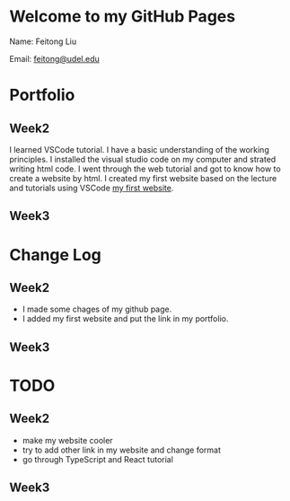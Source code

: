 # Welcome to my GitHub Pages

Name: Feitong Liu

Email: feitong@udel.edu

# Portfolio
## Week2 
I learned VSCode tutorial. I have a basic understanding of the working principles. I installed the visual studio code on my computer and strated writing html code. 
I went through the web tutorial and got to know how to create a website by html.
I created my first website based on the lecture and tutorials using VSCode [my first website](https://lfeitong.github.io/Week2-Web).

## Week3

# Change Log
## Week2 
- I made some chages of my github page.
- I added my first website and put the link in my portfolio.

## Week3

# TODO 
## Week2
- make my website cooler
- try to add other link in my website and change format
- go through TypeScript and React tutorial

## Week3


